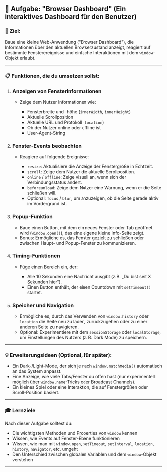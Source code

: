 ## 🧠 **Aufgabe: "Browser Dashboard" (Ein interaktives Dashboard für den Benutzer)**

### 🎯 **Ziel:**

Baue eine kleine Web-Anwendung ("Browser Dashboard"), die Informationen über den aktuellen Browserzustand anzeigt, reagiert auf bestimmte Fensterereignisse und einfache Interaktionen mit dem `window`-Objekt erlaubt.

---

### 📋 **Funktionen, die du umsetzen sollst:**

1. ### **Anzeigen von Fensterinformationen**

   * Zeige dem Nutzer Informationen wie:

     * Fensterbreite und -höhe (`innerWidth`, `innerHeight`)
     * Aktuelle Scrollposition
     * Aktuelle URL und Protokoll (`location`)
     * Ob der Nutzer online oder offline ist
     * User-Agent-String

2. ### **Fenster-Events beobachten**

   * Reagiere auf folgende Ereignisse:

     * `resize`: Aktualisiere die Anzeige der Fenstergröße in Echtzeit.
     * `scroll`: Zeige dem Nutzer die aktuelle Scrollposition.
     * `online` / `offline`: Zeige visuell an, wenn sich der Verbindungsstatus ändert.
     * `beforeunload`: Zeige dem Nutzer eine Warnung, wenn er die Seite schließen will.
     * Optional: `focus` / `blur`, um anzuzeigen, ob die Seite gerade aktiv im Vordergrund ist.

3. ### **Popup-Funktion**

   * Baue einen Button, mit dem ein neues Fenster oder Tab geöffnet wird (`window.open()`), das eine eigene kleine Info-Seite zeigt.
   * Bonus: Ermögliche es, das Fenster gezielt zu schließen oder zwischen Haupt- und Popup-Fenster zu kommunizieren.

4. ### **Timing-Funktionen**

   * Füge einen Bereich ein, der:

     * Alle 10 Sekunden eine Nachricht ausgibt (z.B. „Du bist seit X Sekunden hier“).
     * Einen Button enthält, der einen Countdown mit `setTimeout()` startet.

5. ### **Speicher und Navigation**

   * Ermögliche es, durch das Verwenden von `window.history` oder `location` die Seite neu zu laden, zurückzugehen oder zu einer anderen Seite zu navigieren.
   * Optional: Experimentiere mit dem `sessionStorage` oder `localStorage`, um Einstellungen des Nutzers (z. B. Dark Mode) zu speichern.

---

### 💡 **Erweiterungsideen (Optional, für später):**

* Ein Dark-/Light-Mode, der sich je nach `window.matchMedia()` automatisch an das System anpasst.
* Eine Anzeige, wie viele Tabs/Fenster du offen hast (nur experimentell möglich über `window.name`-Tricks oder Broadcast Channels).
* Ein kleines Spiel oder eine Interaktion, die auf Fenstergrößen oder Scroll-Position basiert.

---

### 🎓 **Lernziele**

Nach dieser Aufgabe solltest du:

* Die wichtigsten Methoden und Properties von `window` kennen
* Wissen, wie Events auf Fenster-Ebene funktionieren
* Wissen, wie man mit `window.open`, `setTimeout`, `setInterval`, `location`, `history`, `navigator`, etc. umgeht
* Den Unterschied zwischen globalen Variablen und dem `window`-Objekt verstehen

---

